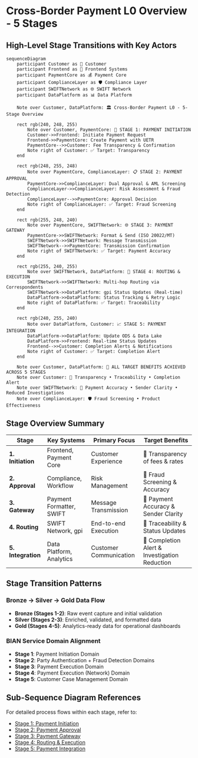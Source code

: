 # Cross-Border Payment L0 Overview - 5 Stages
## High-Level Stage Transitions with Key Actors

```mermaid
sequenceDiagram
    participant Customer as 👤 Customer
    participant Frontend as 📱 Frontend Systems
    participant PaymentCore as 💰 Payment Core
    participant ComplianceLayer as 🛡️ Compliance Layer
    participant SWIFTNetwork as 🌐 SWIFT Network
    participant DataPlatform as 📊 Data Platform

    Note over Customer, DataPlatform: 🏛️ Cross-Border Payment L0 - 5-Stage Overview

    rect rgb(240, 248, 255)
        Note over Customer, PaymentCore: 🚀 STAGE 1: PAYMENT INITIATION
        Customer->>Frontend: Initiate Payment Request
        Frontend->>PaymentCore: Create Payment with UETR
        PaymentCore-->>Customer: Fee Transparency & Confirmation
        Note right of Customer: ✅ Target: Transparency
    end

    rect rgb(248, 255, 248)
        Note over PaymentCore, ComplianceLayer: 📋 STAGE 2: PAYMENT APPROVAL
        PaymentCore->>ComplianceLayer: Dual Approval & AML Screening
        ComplianceLayer->>ComplianceLayer: Risk Assessment & Fraud Detection
        ComplianceLayer-->>PaymentCore: Approval Decision
        Note right of ComplianceLayer: ✅ Target: Fraud Screening
    end

    rect rgb(255, 248, 240)
        Note over PaymentCore, SWIFTNetwork: 🌐 STAGE 3: PAYMENT GATEWAY
        PaymentCore->>SWIFTNetwork: Format & Send (ISO 20022/MT)
        SWIFTNetwork->>SWIFTNetwork: Message Transmission
        SWIFTNetwork-->>PaymentCore: Transmission Confirmation
        Note right of SWIFTNetwork: ✅ Target: Payment Accuracy
    end

    rect rgb(255, 240, 255)
        Note over SWIFTNetwork, DataPlatform: 🔗 STAGE 4: ROUTING & EXECUTION
        SWIFTNetwork->>SWIFTNetwork: Multi-hop Routing via Correspondents
        SWIFTNetwork->>DataPlatform: gpi Status Updates (Real-time)
        DataPlatform->>DataPlatform: Status Tracking & Retry Logic
        Note right of DataPlatform: ✅ Target: Traceability
    end

    rect rgb(240, 255, 240)
        Note over DataPlatform, Customer: 📈 STAGE 5: PAYMENT INTEGRATION
        DataPlatform->>DataPlatform: Update ODS & Data Lake
        DataPlatform->>Frontend: Real-time Status Updates
        Frontend-->>Customer: Completion Alerts & Notifications
        Note right of Customer: ✅ Target: Completion Alert
    end

    Note over Customer, DataPlatform: 🎯 ALL TARGET BENEFITS ACHIEVED ACROSS 5 STAGES
    Note over Customer: 💎 Transparency • Traceability • Completion Alert
    Note over SWIFTNetwork: 🎯 Payment Accuracy • Sender Clarity • Reduced Investigations
    Note over ComplianceLayer: 🛡️ Fraud Screening • Product Effectiveness

```

## Stage Overview Summary

| Stage | Key Systems | Primary Focus | Target Benefits |
|-------|-------------|---------------|-----------------|
| **1. Initiation** | Frontend, Payment Core | Customer Experience | 🎯 Transparency of fees & rates |
| **2. Approval** | Compliance, Workflow | Risk Management | 🎯 Fraud Screening & Accuracy |
| **3. Gateway** | Payment Formatter, SWIFT | Message Transmission | 🎯 Payment Accuracy & Sender Clarity |
| **4. Routing** | SWIFT Network, gpi | End-to-end Execution | 🎯 Traceability & Status Updates |
| **5. Integration** | Data Platform, Analytics | Customer Communication | 🎯 Completion Alert & Investigation Reduction |

## Stage Transition Patterns

### Bronze → Silver → Gold Data Flow
- **Bronze (Stages 1-2)**: Raw event capture and initial validation
- **Silver (Stages 2-3)**: Enriched, validated, and formatted data
- **Gold (Stages 4-5)**: Analytics-ready data for operational dashboards

### BIAN Service Domain Alignment
- **Stage 1**: Payment Initiation Domain
- **Stage 2**: Party Authentication + Fraud Detection Domains
- **Stage 3**: Payment Execution Domain
- **Stage 4**: Payment Execution (Network) Domain
- **Stage 5**: Customer Case Management Domain

## Sub-Sequence Diagram References

For detailed process flows within each stage, refer to:
- [Stage 1: Payment Initiation](stage1-payment-initiation.md)
- [Stage 2: Payment Approval](stage2-payment-approval.md)
- [Stage 3: Payment Gateway](stage3-payment-gateway.md)
- [Stage 4: Routing & Execution](stage4-routing-execution.md)
- [Stage 5: Payment Integration](stage5-payment-integration.md)